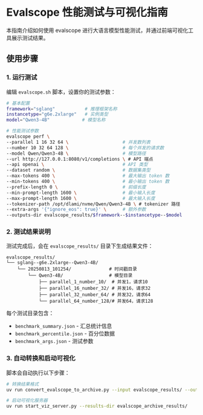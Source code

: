 # Evalscope 性能测试与可视化指南

本指南介绍如何使用 evalscope 进行大语言模型性能测试，并通过前端可视化工具展示测试结果。

## 使用步骤

### 1. 运行测试

编辑 `evalscope.sh` 脚本，设置你的测试参数：

```bash
# 基本配置
framework="sglang"           # 推理框架名称
instancetype="g6e.2xlarge"   # 实例类型
model="Qwen3-4B"            # 模型名称

# 性能测试参数
evalscope perf \
--parallel 1 16 32 64 \                    # 并发数列表
--number 10 32 64 128 \                    # 每个并发的请求数
--model Qwen/Qwen3-4B \                    # 模型路径
--url http://127.0.0.1:8080/v1/completions \ # API 端点
--api openai \                             # API 类型
--dataset random \                         # 数据集类型
--max-tokens 400 \                         # 最大输出 token 数
--min-tokens 400 \                         # 最小输出 token 数
--prefix-length 0 \                        # 前缀长度
--min-prompt-length 1600 \                 # 最小输入长度
--max-prompt-length 1600 \                 # 最大输入长度
--tokenizer-path /opt/dlami/nvme/Qwen/Qwen3-4B \ # tokenizer 路径
--extra-args '{"ignore_eos": true}' \      # 额外参数
--outputs-dir evalscope_results/$framework--$instancetype--$model
```

### 2. 测试结果说明

测试完成后，会在 `evalscope_results/` 目录下生成结果文件：

```
evalscope_results/
└── sglang--g6e.2xlarge--Qwen3-4B/
    └── 20250813_101254/              # 时间戳目录
        └── Qwen3-4B/                 # 模型目录
            ├── parallel_1_number_10/  # 并发1，请求10
            ├── parallel_16_number_32/ # 并发16，请求32
            ├── parallel_32_number_64/ # 并发32，请求64
            └── parallel_64_number_128/# 并发64，请求128
```

每个测试目录包含：
- `benchmark_summary.json` - 汇总统计信息
- `benchmark_percentile.json` - 百分位数据
- `benchmark_args.json` - 测试参数

### 3. 自动转换和启动可视化

脚本会自动执行以下步骤：

```bash
# 转换结果格式
uv run convert_evalscope_to_archive.py --input evalscope_results/ --output evalscope_archive_results/

# 启动可视化服务器
uv run start_viz_server.py --results-dir evalscope_archive_results/
```

